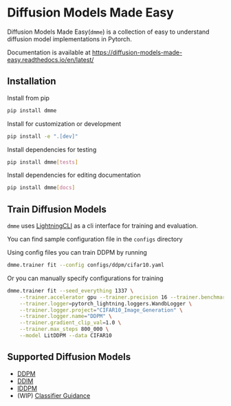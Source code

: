 # Diffusion Models Made Easy

Diffusion Models Made Easy(`dmme`) is a collection of easy to understand diffusion model implementations in Pytorch.

Documentation is available at https://diffusion-models-made-easy.readthedocs.io/en/latest/

## Installation

Install from pip

```bash
pip install dmme
```

Install for customization or development

```bash
pip install -e ".[dev]"
```

Install dependencies for testing

```bash
pip install dmme[tests]
```

Install dependencies for editing documentation

```bash
pip install dmme[docs]
```

## Train Diffusion Models

`dmme` uses [LightningCLI](https://pytorch-lightning.readthedocs.io/en/stable/cli/lightning_cli.html#lightning-cli) as a cli interface for training and evaluation.

You can find sample configuration file in the `configs` directory

Using config files you can train DDPM by running

```bash
dmme.trainer fit --config configs/ddpm/cifar10.yaml
```

Or you can manually specify configurations for training

```bash
dmme.trainer fit --seed_everything 1337 \
    --trainer.accelerator gpu --trainer.precision 16 --trainer.benchmark true \
    --trainer.logger=pytorch_lightning.loggers.WandbLogger \
    --trainer.logger.project="CIFAR10_Image_Generation" \
    --trainer.logger.name="DDPM" \
    --trainer.gradient_clip_val=1.0 \
    --trainer.max_steps 800_000 \
    --model LitDDPM --data CIFAR10
```

## Supported Diffusion Models
- [DDPM](https://arxiv.org/abs/2006.11239)
- [DDIM](https://arxiv.org/abs/2010.02502)
- [IDDPM](https://arxiv.org/abs/2102.09672)
- (WIP) [Classifier Guidance](https://arxiv.org/abs/2105.05233)

